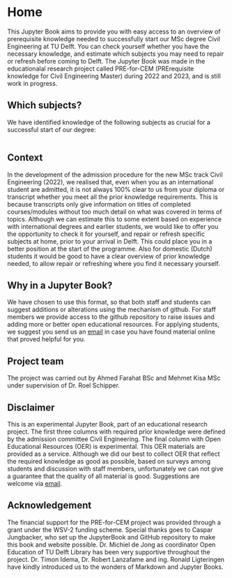 # Home

This Jupyter Book aims to provide you with easy access to an overview of prerequisite knowledge needed to successfully start our MSc degree Civil Engineering at TU Delft. You can check yourself whether you have the necessary knowledge, and estimate which subjects you may need to repair or refresh before coming to Delft. The Jupyter Book was made in the educationalal research project called PRE-for-CEM (PRErequisite knowledge for Civil Engineering Master) during 2022 and 2023, and is still work in progress.

## Which subjects?
We have identified knowledge of the following subjects as crucial for a successful start of our degree:
```{tableofcontents}
```

## Context
In the development of the admission procedure for the new MSc track Civil Engineering (2022), we realised that, even when you as an international student are admitted, it is not always 100% clear to us from your diploma or transcript whether you meet all the prior knowledge requirements. This is because transcripts only give information on titles of completed courses/modules without too much detail on what was covered in terms of topics. Although we can estimate this to some extent based on experience with international degrees and earlier students, we would like to offer you the opportunity to check it for yourself, and repair or refresh specific subjects at home, prior to your arrival in Delft. This could place you in a better position at the start of the programme. Also for domestic (Dutch) students it would be good to have a clear overview of prior knowledge needed, to allow repair or refreshing where you find it necessary yourself.

## Why in a Jupyter Book?
We have chosen to use this format, so that both staff and students can suggest additions or alterations using the mechanism of github. For staff members we provide access to the github repository to raise issues and adding more or better open educational resources. For applying students, we suggest you send us an [email](mailto:h.r.schipper@tudelft.nl?subject=pre-for-cem) in case you have found material online that proved helpful for you.

## Project team
The project was carried out by Ahmed Farahat BSc and Mehmet Kisa MSc under supervision of Dr. Roel Schipper. 

## Disclaimer
This is an experimental Jupyter Book, part of an educational research project. The first three columns with required prior knowledge were defined by the admission committee Civil Engineering. The final column with Open Educational Resources (OER) is experimental. This OER materials are provided as a service. Although we did our best to collect OER that reflect the required knowledge as good as possible, based on surveys among students and discussion with staff members, unfortunately we can not give a guarantee that the quality of all material is good. Suggestions are welcome via [email](mailto:h.r.schipper@tudelft.nl?subject=pre-for-cem-suggestions).

## Acknowledgement
The financial support for the PRE-for-CEM project was provided through a grant under the WSV-2 funding scheme. Special thanks goes to Caspar Jungbacker, who set up the JupyterBook and GitHub repository to make this book and website possible. Dr. Michiel de Jong as coordinator Open Education of TU Delft Library has been very supportive throughout the project. Dr. Timon Idema, Dr. Robert Lanzafame and ing. Ronald Ligteringen have kindly introduced us to the wonders of Markdown and Jupyter Books.
